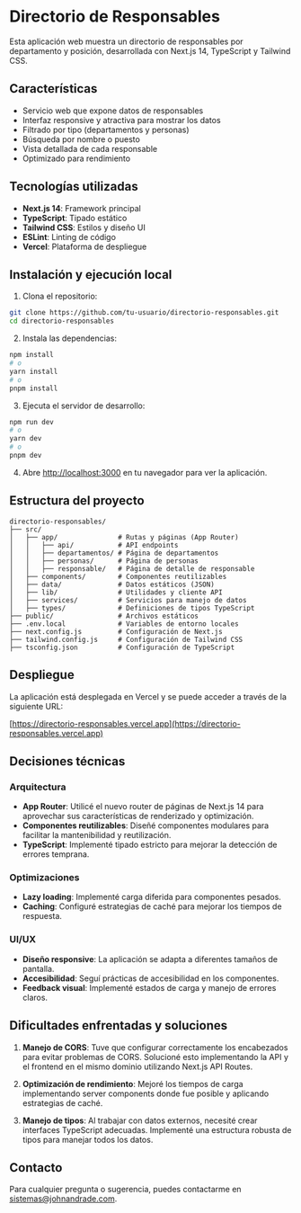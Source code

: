 # Directorio de Responsables

Esta aplicación web muestra un directorio de responsables por departamento y posición, desarrollada con Next.js 14, TypeScript y Tailwind CSS.

## Características

- Servicio web que expone datos de responsables
- Interfaz responsive y atractiva para mostrar los datos
- Filtrado por tipo (departamentos y personas)
- Búsqueda por nombre o puesto
- Vista detallada de cada responsable
- Optimizado para rendimiento

## Tecnologías utilizadas

- **Next.js 14**: Framework principal
- **TypeScript**: Tipado estático
- **Tailwind CSS**: Estilos y diseño UI
- **ESLint**: Linting de código
- **Vercel**: Plataforma de despliegue

## Instalación y ejecución local

1. Clona el repositorio:

```bash
git clone https://github.com/tu-usuario/directorio-responsables.git
cd directorio-responsables
```

2. Instala las dependencias:

```bash
npm install
# o
yarn install
# o
pnpm install
```

3. Ejecuta el servidor de desarrollo:

```bash
npm run dev
# o
yarn dev
# o
pnpm dev
```

4. Abre [http://localhost:3000](http://localhost:3000) en tu navegador para ver la aplicación.

## Estructura del proyecto

```
directorio-responsables/
├── src/
│   ├── app/               # Rutas y páginas (App Router)
│   │   ├── api/           # API endpoints
│   │   ├── departamentos/ # Página de departamentos
│   │   ├── personas/      # Página de personas 
│   │   ├── responsable/   # Página de detalle de responsable
│   ├── components/        # Componentes reutilizables
│   ├── data/              # Datos estáticos (JSON)
│   ├── lib/               # Utilidades y cliente API
│   ├── services/          # Servicios para manejo de datos
│   ├── types/             # Definiciones de tipos TypeScript
├── public/                # Archivos estáticos
├── .env.local             # Variables de entorno locales
├── next.config.js         # Configuración de Next.js
├── tailwind.config.js     # Configuración de Tailwind CSS
├── tsconfig.json          # Configuración de TypeScript
```

## Despliegue

La aplicación está desplegada en Vercel y se puede acceder a través de la siguiente URL:

[https://directorio-responsables.vercel.app](https://directorio-responsables.vercel.app)

## Decisiones técnicas

### Arquitectura

- **App Router**: Utilicé el nuevo router de páginas de Next.js 14 para aprovechar sus características de renderizado y optimización.
- **Componentes reutilizables**: Diseñé componentes modulares para facilitar la mantenibilidad y reutilización.
- **TypeScript**: Implementé tipado estricto para mejorar la detección de errores temprana.

### Optimizaciones

- **Lazy loading**: Implementé carga diferida para componentes pesados.
- **Caching**: Configuré estrategias de caché para mejorar los tiempos de respuesta.

### UI/UX

- **Diseño responsive**: La aplicación se adapta a diferentes tamaños de pantalla.
- **Accesibilidad**: Seguí prácticas de accesibilidad en los componentes.
- **Feedback visual**: Implementé estados de carga y manejo de errores claros.

## Dificultades enfrentadas y soluciones

1. **Manejo de CORS**: Tuve que configurar correctamente los encabezados para evitar problemas de CORS. Solucioné esto implementando la API y el frontend en el mismo dominio utilizando Next.js API Routes.

2. **Optimización de rendimiento**: Mejoré los tiempos de carga implementando server components donde fue posible y aplicando estrategias de caché.

3. **Manejo de tipos**: Al trabajar con datos externos, necesité crear interfaces TypeScript adecuadas. Implementé una estructura robusta de tipos para manejar todos los datos.

## Contacto

Para cualquier pregunta o sugerencia, puedes contactarme en [sistemas@johnandrade.com](mailto:sistemas@johnandrade.com).
